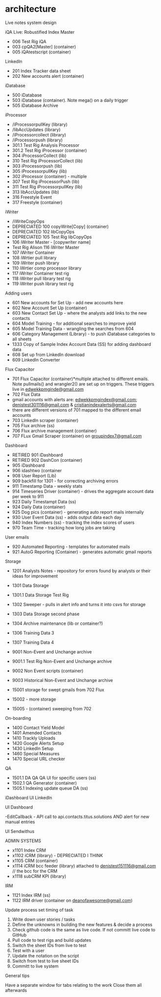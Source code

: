 # architecture
Live notes system design


iQA
Live: Robustified Index Master
- 006 Test Rig iQA
- 003 cpQA2[Master] (container)
- 005 iQAtestscript (container)

LinkedIn
- 201 Index Tracker data sheet
- 202 New accounts alert (container)

iDatabase
- 500 iDatabase
- 503 iDatabase (container). Note mega() on a daily trigger
- 505 iDatabase Archive

iProcessor
 - /iProcessorpullKey (library)
 - /libAccUpdates (library)
 - /iProcessorcollect (library)
 - /iProcessorpush (library)
 - 301.1 Test Rig Analysis Processor
 - 301.2 Test Rig iProcessor (container)
 - 304 iProcessorCollect (lib)
 - 310 Test Rig iProcessorCollect (lib)
 - 303 iProcessorpush (lib)
 - 305 iProcessorpullKey (lib)
 - 302 iProcessor (container) - multiple
 - 307 Test Rig iProcessorPush (lib)
 - 311 Test Rig iProcessorpullKey (lib)
 - 313 libAccUpdates (lib)
 - 316 Freestyle Event
 - 317 Freestyle (container)

iWriter
- /iWriteCopyOps
- DEPRECIATED 100 copyWrite[Copy] (container)
- DEPRECIATED 102 libCopyOps
- DEPRECIATED 105 Test Rig libCopyOps
- 106 iWriter Master - [copywriter name] 
- Test Rig Alison 116 iWriter Master
- 107 iWriter Container
- 108 iWrtier pull library
- 109 iWriter push library
- 110 iWrtier comp processor library
- 117 iWriter Container test rig
- 118 iWriter pull library test rig
- 119 iWriter push library test rig

Adding users
- 601 New accounts for Set Up - add new accounts here
- 602 New Account Set Up (container)
- 603 New Contact Set Up - where the analysts add links to the new contacts
- 604 Model Training - for additional searches to improve yield
- 605 Model Training Data - wrangling the searches from 604
- 606 Category Management (Library) - to push iDatabase categories to all sheets
- 1333 Copy of Sample Index Account Data (SS) for adding dashboard data
- 608 Set up from LinkedIn download
- 609 LinkedIn Converter

Flux Capacitor

- 701 Flux Capacitor (container)*multiple attached to different emails. Note pullmails() and wrangler2() are set up on triggers. These triggers live in edwekkpmginde@gmail.com
- 702 Flux Data
- gmail accounts with alerts are: edwekkpmgindex@gmail.com; denistest301116@gmail.com & cristianindexalerts@gmail.com
- there are different versions of 701 mapped to the different email accounts 
- 703 LinkedIn scraper (container)
- 705 Flux archive (ss)
- 706 Flux archive management (container)
- 707 FLux Gmail Scraper (container) on groupindex7@gmail.com

Dashboard

- RETIRED 901 iDashboard
- RETIRED 902 DashCon (container)
- 905 iDashboard
- 906 idashtwo (container
- 908 User Report (Lib)
- 909 backfill for 1301 - for correcting archiving errors
- 911 Timestamp Data - weekly stats
- 914 Timeseries Driver (container) - drives the aggregate account data per week to 911
- 923 Daily Timestampt Data (ss)
- 924 Daily Data (container)
- 925 Dog pics (container) - generating auto report mails internally
- 930 User Event Data (ss) - adds output data each day
- 940 Index Numbers (ss) - tracking the index scores of users
- 970 Team Time - tracking how long jobs are taking

User emails
- 920 Automated Reporting - templates for automated mails
- 921 AutoG Reporting (Container) - generates automatic gmail reports

Storage
- 1201 Analysts Notes - repository for errors found by analysts or their ideas for improvement
- 1301 Data Storage
- 1301.1 Data Storage Test Rig
- 1302 Sweeper - pulls in alert info and turns it into csvs for storage 
- 1303 Data Storage second phase
- 1304 Archive maintenance (lib or container?)
- 1306 Training Data 3
- 1307 Training Data 4

- 9001 Non-Event and Unchange archive
- 9001.1 Test Rig Non-Event and Unchange archive
- 9002 Non Event scripts (container)
- 9003 Historical Non-Event and Unchange archive

- 15001 storage for swept gmails from 702 Flux
- 15002 - more storage
- 15005 - (container) sweeping from 702

On-boarding
- 1400 Contact Yield Model
- 1401 Amended Contacts
- 1410 Trackly Uploads
- 1420 Google Alerts Setup
- 1430 LinkedIn Setup
- 1460 Special Measures
- 1470 Special URL checker

QA
- 1501.1 DA QA QA UI for specific users (ss)
- 1502.1 QA Generator (container)
- 1505.1 Indexing update queue DA (ss)


iDashboard
UI LinkedIn

UI Dashboard

-EditCallback - API call to api.contacts.titus.solutions AND alert for new manual entries



UI Sendwithus

ADMIN SYSTEMS

- x1101 Index CRM
- x1102 iCRM (library) - DEPRECIATED I THINK
- x1105 CRM (container)
- x1114 iCRM bcc feeder (library) attached to denistest151116@gmail.com // the bcc for the CRM
- x1118 subCRM KPI (library)


IRM

- 1121 Index IRM (ss)
- 1122 IRM driver (container on deanofawesome@gmail.com)


Update process
set timing of task

1. Write down user stories / tasks
2. Define the unknowns in building the new features & decide a process
3. Check github code is the same as live code. If not committ live code to GitHub
4. Pull code to test rigs and build updates
5. Switch the sheet IDs from live to test
6. Test with a user
7. Update the notation on the script
7. Switch from test to live sheet IDs
8. Committ to live system

General tips

Have a separate window for tabs relating to the work
Close them all afterwards



